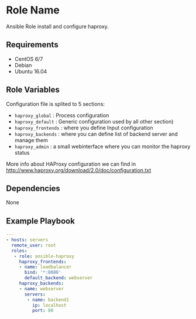 Role Name
=========

Ansible Role install and configure haproxy.

Requirements
------------

 - CentOS 6/7
 - Debian 
 - Ubuntu 16.04

Role Variables
--------------

Configuration file is splited to 5 sections:

- `haproxy_global` : Process configuration
- `haproxy_default` : Generic configuration used by all other section)
- `haproxy_frontends` : where you define Input configuration
- `haproxy_backends` : where you can define list of backend server and manage them
- `haproxy_admin` : a small webinterface where you can monitor the haproxy status

More info about HAProxy configuration we can find in http://www.haproxy.org/download/2.0/doc/configuration.txt


Dependencies
------------

None

Example Playbook
----------------
```YAML
---
- hosts: servers
  remote_user: root
  roles:
   - role: ansible-haproxy
     haproxy_frontends:
     - name: loadbalancer
       bind: '*:8080'
       default_backend: webserver
     haproxy_backends:
     - name: webserver
       servers:
        - name: backend1
          ip: localhost
          port: 80
```
